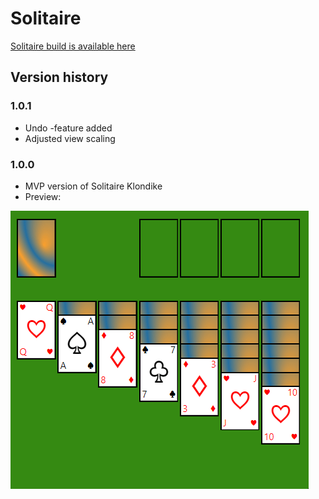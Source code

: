# Solitaire

[Solitaire build is available here](https://jani-e.fly.dev/build/solitaire)

## Version history

### 1.0.1
* Undo -feature added
* Adjusted view scaling

### 1.0.0
* MVP version of Solitaire Klondike
* Preview:

![](media/solitaire_build_v1.gif)